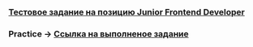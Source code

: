 ### [Тестовое задание на позицию Junior Frontend Developer](https://docs.google.com/document/d/1rciG4uHU2B5N8b7VjThHVZNCYHi_uTKu2DYH6YpRlOo/edit)

### Practice -> [Ссылка на выполненое задание](https://unimechanic-task-frontend.onrender.com/)